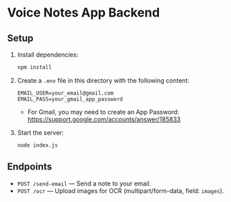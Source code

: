 # Voice Notes App Backend

## Setup

1. Install dependencies:
   ```bash
   npm install
   ```

2. Create a `.env` file in this directory with the following content:
   ```env
   EMAIL_USER=your_email@gmail.com
   EMAIL_PASS=your_gmail_app_password
   ```
   - For Gmail, you may need to create an App Password: https://support.google.com/accounts/answer/185833

3. Start the server:
   ```bash
   node index.js
   ```

## Endpoints
- `POST /send-email` — Send a note to your email.
- `POST /ocr` — Upload images for OCR (multipart/form-data, field: `images`). 